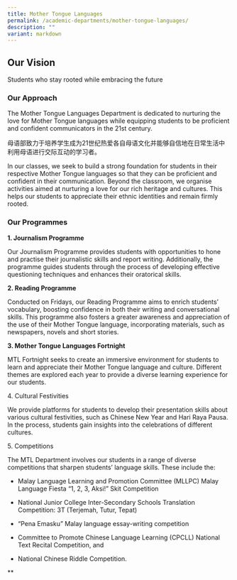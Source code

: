 ```yaml
---
title: Mother Tongue Languages
permalink: /academic-departments/mother-tongue-languages/
description: ""
variant: markdown
---
```

<h2>Our Vision</h2>

Students who stay rooted while embracing the future

<h3>Our Approach</h3>


The Mother Tongue Languages Department is dedicated to nurturing the love for Mother Tongue languages while equipping students to be proficient and confident communicators in the 21st century.

  

母语部致力于培养学生成为21世纪热爱各自母语文化并能够自信地在日常生活中利用母语进行交际互动的学习者。

  

In our classes, we seek to build a strong foundation for students in their respective Mother Tongue languages so that they can be proficient and confident in their communication. Beyond the classroom, we organise activities aimed at nurturing a love for our rich heritage and cultures. This helps our students to appreciate their ethnic identities and remain firmly rooted.

  

<h3>Our Programmes</h3>

  

**1\. Journalism Programme**

Our Journalism Programme provides students with opportunities to hone and practise their journalistic skills and report writing. Additionally, the programme guides students through the process of developing effective questioning techniques and enhances their oratorical skills.

  

**2\. Reading Programme**

Conducted on Fridays, our Reading Programme aims to enrich students’ vocabulary, boosting confidence in both their writing and conversational skills. This programme also fosters a greater awareness and appreciation of the use of their Mother Tongue language, incorporating materials, such as newspapers, novels and short stories.

  

**3\. Mother Tongue Languages Fortnight**&nbsp;

MTL Fortnight seeks to create an immersive environment for students to learn and appreciate their Mother Tongue language and culture. Different themes are explored each year to provide a diverse learning experience for our students.

  

4\. Cultural Festivities

We provide platforms for students to develop their presentation skills about various cultural festivities, such as Chinese New Year and Hari Raya Pausa. In the process, students gain insights into the celebrations of different cultures.&nbsp;

  

5\. Competitions

The MTL Department involves our students in a range of diverse competitions that sharpen students’ language skills. These include the:

*   Malay Language Learning and Promotion Committee (MLLPC) Malay Language Fiesta “1, 2, 3, Aksi!” Skit Competition
    
*   National Junior College Inter-Secondary Schools Translation Competition: 3T (Terjemah, Tutur, Tepat)&nbsp;
    
*   “Pena Emasku” Malay language essay-writing competition&nbsp;
    
*   Committee to Promote Chinese Language Learning (CPCLL) National Text Recital Competition, and
    
*   National Chinese Riddle Competition.
    

**